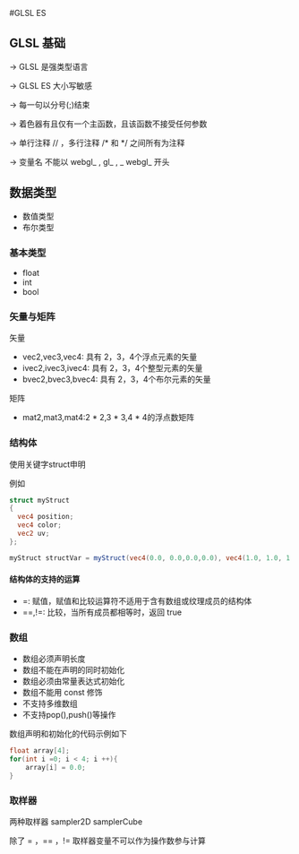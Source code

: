#GLSL ES

## GLSL 基础

-> GLSL 是强类型语言

-> GLSL ES 大小写敏感

-> 每一句以分号(;)结束

-> 着色器有且仅有一个主函数，且该函数不接受任何参数

-> 单行注释 // ，多行注释 /* 和 */ 之间所有为注释

-> 变量名 不能以 webgl_ , gl_ ,  _ webgl_ 开头

## 数据类型

- 数值类型
- 布尔类型

### 基本类型

- float
- int
- bool

### 矢量与矩阵

矢量

- vec2,vec3,vec4: 具有 2，3，4个浮点元素的矢量
- ivec2,ivec3,ivec4: 具有 2，3，4个整型元素的矢量
- bvec2,bvec3,bvec4: 具有 2，3，4个布尔元素的矢量

矩阵

- mat2,mat3,mat4:2 * 2,3 * 3,4 * 4的浮点数矩阵

### 结构体

使用关键字struct申明

例如
```GLSL
struct myStruct
{
  vec4 position;
  vec4 color;
  vec2 uv;
};

myStruct structVar = myStruct(vec4(0.0, 0.0,0.0,0.0), vec4(1.0, 1.0, 1.0, 1.0), vec2(0.5, 0.5));
```

 #### 结构体的支持的运算
- =: 赋值，赋值和比较运算符不适用于含有数组或纹理成员的结构体
- ==,!=: 比较，当所有成员都相等时，返回 true

### 数组

- 数组必须声明长度
- 数组不能在声明的同时初始化
- 数组必须由常量表达式初始化
- 数组不能用 const 修饰
- 不支持多维数组
- 不支持pop(),push()等操作

数组声明和初始化的代码示例如下
```glsl
float array[4];
for(int i =0; i < 4; i ++){
    array[i] = 0.0;
}
```

### 取样器

两种取样器 sampler2D samplerCube

除了 = ，== ，!= 取样器变量不可以作为操作数参与计算




